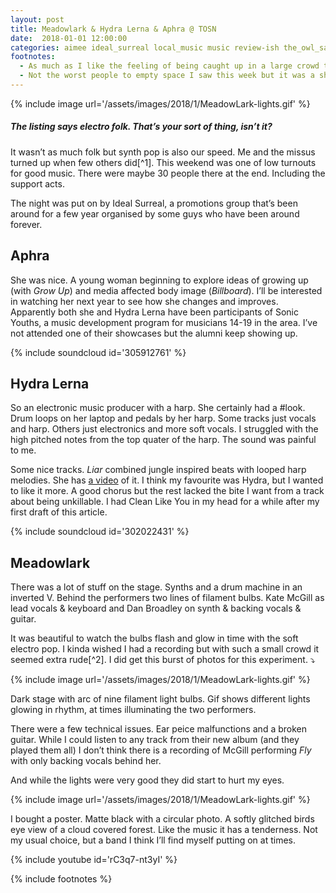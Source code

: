 ```yaml
---
layout: post
title: Meadowlark & Hydra Lerna & Aphra @ TOSN
date:  2018-01-01 12:00:00
categories: aimee ideal_surreal local_music music review-ish the_owl_sanctuary
footnotes:
  - As much as I like the feeling of being caught up in a large crowd there is a joy to just holding hands and swaying
  - Not the worst people to empty space I saw this week but it was a shame
---
```


{% include image url='/assets/images/2018/1/MeadowLark-lights.gif' %}

##### The listing says electro folk. That’s your sort of thing, isn’t it?

It wasn’t as much folk but synth pop is also our speed. Me and the missus turned up when few others did[^1]. This weekend was one of low turnouts for good music. There were maybe 30 people there at the end. Including the support acts.

The night was put on by Ideal Surreal, a promotions group that’s been around for a few year organised by some guys who have been around forever.

## Aphra

She was nice. A young woman beginning to explore ideas of growing up (with _Grow Up_) and media affected body image (_Billboard_). I’ll be interested in watching her next year to see how she changes and improves. Apparently both she and Hydra Lerna have been participants of Sonic Youths, a music development program for musicians 14-19 in the area. I’ve not attended one of their showcases but the alumni keep showing up.

{% include soundcloud id='305912761' %}

## Hydra Lerna

So an electronic music producer with a harp. She certainly had a #look. Drum loops on her laptop and pedals by her harp. Some tracks just vocals and harp. Others just electronics and more soft vocals. I struggled with the high pitched notes from the top quater of the harp. The sound was painful to me.

Some nice tracks. _Liar_ combined jungle inspired beats with looped harp melodies. She has [a video](https://www.youtube.com/watch?v=Foa44ve4FkM) of it. I think my favourite was Hydra, but I wanted to like it more. A good chorus but the rest lacked the bite I want from a track about being unkillable. I had Clean Like You in my head for a while after my first draft of this article.

{% include soundcloud id='302022431' %}

## Meadowlark

There was a lot of stuff on the stage. Synths and a drum machine in an inverted V. Behind the performers two lines of filament bulbs. Kate McGill as lead vocals & keyboard and Dan Broadley on synth & backing vocals & guitar.

It was beautiful to watch the bulbs flash and glow in time with the soft electro pop. I kinda wished I had a recording but with such a small crowd it seemed extra rude[^2]. I did get this burst of photos for this experiment. ⤵️

{% include image url='/assets/images/2018/1/MeadowLark-lights.gif' %}

Dark stage with arc of nine filament light bulbs. Gif shows different lights glowing in rhythm, at times illuminating the two performers.

There were a few technical issues. Ear peice malfunctions and a broken guitar. While I could listen to any track from their new album (and they played them all) I don’t think there is a recording of McGill performing _Fly_ with only backing vocals behind her.

And while the lights were very good they did start to hurt my eyes.

{% include image url='/assets/images/2018/1/MeadowLark-lights.gif' %}

I bought a poster. Matte black with a circular photo. A softly glitched birds eye view of a cloud covered forest. Like the music it has a tenderness. Not my usual choice, but a band I think I’ll find myself putting on at times.

{% include youtube id='rC3q7-nt3yI' %}

{% include footnotes %}
